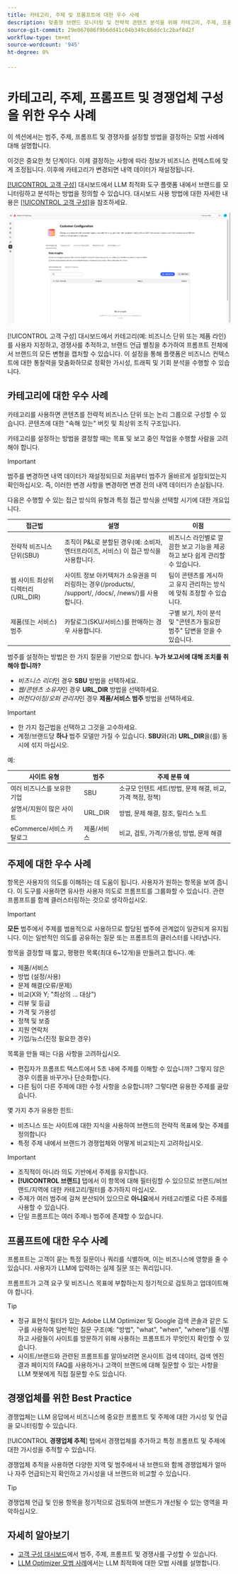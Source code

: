 ```yaml
---
title: 카테고리, 주제 및 프롬프트에 대한 우수 사례
description: 맞춤형 브랜드 모니터링 및 전략적 콘텐츠 분석을 위해 카테고리, 주제, 프롬프트 및 경쟁사를 구성하여 LLM 통찰력을 최적화합니다.
source-git-commit: 29e067086f9b6dd41c04b349c86ddc1c2baf8d2f
workflow-type: tm+mt
source-wordcount: '945'
ht-degree: 0%

---
```



# 카테고리, 주제, 프롬프트 및 경쟁업체 구성을 위한 우수 사례

이 섹션에서는 범주, 주제, 프롬프트 및 경쟁자를 설정할 방법을 결정하는 모범 사례에 대해 설명합니다.

이것은 중요한 첫 단계이다. 이제 결정하는 사항에 따라 정보가 비즈니스 컨텍스트에 맞게 조정됩니다. 이후에 카테고리가 변경되면 내역 데이터가 재설정됩니다.

[[!UICONTROL 고객 구성]](/help/dashboards/customer-configuration.md) 대시보드에서 LLM 최적화 도구 플랫폼 내에서 브랜드를 모니터링하고 분석하는 방법을 정의할 수 있습니다. 대시보드 사용 방법에 대한 자세한 내용은 [[!UICONTROL 고객 구성]](/help/dashboards/customer-configuration.md)을 참조하세요.

![고객 구성 창](/help/assets/best-practices/customer-configuration-best-practices.png)

[!UICONTROL 고객 구성] 대시보드에서 카테고리(예: 비즈니스 단위 또는 제품 라인)를 사용자 지정하고, 경쟁사를 추적하고, 브랜드 언급 별칭을 추가하여 프롬프트 전체에서 브랜드의 모든 변형을 캡처할 수 있습니다. 이 설정을 통해 플랫폼은 비즈니스 컨텍스트에 대한 통찰력을 맞춤화하므로 정확한 가시성, 트래픽 및 기회 분석을 수행할 수 있습니다.

## 카테고리에 대한 우수 사례

카테고리를 사용하면 콘텐츠를 전략적 비즈니스 단위 또는 논리 그룹으로 구성할 수 있습니다. 콘텐츠에 대한 &quot;속해 있는&quot; 버킷 및 최상위 조직 구조입니다.

카테고리를 설정하는 방법을 결정할 때는 목표 및 보고 중인 작업을 수행할 사람을 고려해야 합니다.

>[!IMPORTANT]
>
> 범주를 변경하면 내역 데이터가 재설정되므로 처음부터 범주가 올바르게 설정되었는지 확인하십시오. 즉, 이러한 변경 사항을 변경하면 변경 전의 내역 데이터가 손실됩니다.

다음은 수행할 수 있는 접근 방식의 유형과 특정 접근 방식을 선택할 시기에 대한 개요입니다.

| 접근법 | 설명 | 이점 |
|---------|----------|---------|
| 전략적 비즈니스 단위(SBU) | 조직이 P&amp;L로 분할된 경우(예: 소비자, 엔터프라이즈, 서비스) 이 접근 방식을 사용합니다. | 비즈니스 라인별로 깔끔한 보고 기능을 제공하고 보다 쉽게 관리할 수 있습니다. |
| 웹 사이트 최상위 디렉터리(URL_DIR) | 사이트 정보 아키텍처가 소유권을 미러링하는 경우(/products/, /support/, /docs/, /news/)를 사용합니다. | 팀이 콘텐츠를 게시하고 유지 관리하는 방식에 맞춰 조정할 수 있습니다. |
| 제품(또는 서비스) 범주 | 카탈로그(SKU/서비스)를 판매하는 경우 사용합니다. | 구별 보기, 차이 분석 및 &quot;콘텐츠가 필요한 범주&quot; 답변을 얻을 수 있습니다. |

범주를 설정하는 방법은 한 가지 질문을 기반으로 합니다. **누가 보고서에 대해 조치를 취해야 합니까?**

* *비즈니스 리더*&#x200B;인 경우 **SBU** 방법을 선택하세요.
* *웹/콘텐츠 소유자*&#x200B;인 경우 **URL_DIR** 방법을 선택하세요.
* *머천다이징/오퍼 관리자*&#x200B;인 경우 **제품/서비스 범주** 방법을 선택하세요.

>[!IMPORTANT]
>
> * 한 가지 접근법을 선택하고 그것을 고수하세요.
> * 계정/브랜드당 **하나** 범주 모델만 가질 수 있습니다. **SBU**&#x200B;와(과) **URL_DIR**&#x200B;을(를) 동시에 섞지 마십시오.
>   <!--Can you mix Product/Service with these?-->

예:

| 사이트 유형 | 범주 | 주제 분류 예 |
|---------|----------|---------|
| 여러 비즈니스를 보유한 기업 | SBU | 소규모 인텐트 세트(방법, 문제 해결, 비교, 가격 책정, 정책) |
| 설명서/지원이 많은 사이트 | URL_DIR | 방법, 문제 해결, 참조, 릴리스 노트 |
| eCommerce/서비스 카탈로그 | 제품/서비스 | 비교, 검토, 가격/가용성, 방법, 문제 해결 |

## 주제에 대한 우수 사례

항목은 사용자의 의도를 이해하는 데 도움이 됩니다. 사용자가 원하는 항목을 보여 줍니다. 이 도구를 사용하면 유사한 사용자 의도로 프롬프트를 그룹화할 수 있습니다. 관련 프롬프트를 함께 클러스터링하는 것으로 생각하십시오.

>[!IMPORTANT]
>
>**모든** 범주에서 주제를 범용적으로 사용하므로 할당된 범주에 관계없이 일관되게 유지됩니다. 이는 일반적인 의도를 공유하는 질문 또는 프롬프트의 클러스터를 나타냅니다.

항목을 결정할 때 짧고, 평평한 목록(최대 6~12개)을 만들려고 합니다. 예:

* 제품/서비스
* 방법 (설정/사용)
* 문제 해결(오류/문제)
* 비교(X와 Y; &quot;최상의 ... 대상&quot;)
* 리뷰 및 등급
* 가격 및 가용성
* 정책 및 보증
* 지원 연락처
* 기업/뉴스(진정 필요한 경우)

목록을 만들 때는 다음 사항을 고려하십시오.

* 편집자가 프롬프트 텍스트에서 5초 내에 주제를 이해할 수 있습니까? 그렇지 않은 경우 이름을 바꾸거나 단순화합니다.
* 다른 팀이 다른 주제에 대한 수정 사항을 소유합니까? 그렇다면 유용한 주제를 골랐습니다.
  <!-- Last bullet point does not make sense. Clarification needed.-->

몇 가지 추가 유용한 힌트:

* 비즈니스 또는 사이트에 대한 지식을 사용하여 브랜드의 전략적 목표에 맞는 주제를 정의합니다
* 특정 주제 내에서 브랜드가 경쟁업체와 어떻게 비교되는지 고려하십시오.

>[!IMPORTANT]
>
> * 조직적이 아니라 의도 기반에서 주제를 유지합니다.
> * **[!UICONTROL 브랜드]** 탭에서 이 항목에 대해 필터링할 수 있으므로 브랜드/비브랜드/지역에 대한 카테고리/필터를 추가하지 마십시오.
> * 주제가 여러 범주에 걸쳐 분산되어 있으므로 **아니요**&#x200B;에서 카테고리별로 다른 주제를 사용할 수 있습니다.
> * 단일 프롬프트는 여러 주제나 범주에 존재할 수 있습니다.

## 프롬프트에 대한 우수 사례

프롬프트는 고객이 묻는 특정 질문이나 쿼리를 식별하며, 이는 비즈니스에 영향을 줄 수 있습니다. 사용자가 LLM에 입력하는 실제 질문 또는 쿼리입니다.

프롬프트가 고객 요구 및 비즈니스 목표에 부합하는지 정기적으로 검토하고 업데이트해야 합니다.

>[!TIP]
>
>* 정규 표현식 필터가 있는 Adobe LLM Optimizer 및 Google 검색 콘솔과 같은 도구를 사용하여 일반적인 질문 구조(예: &quot;방법&quot;, &quot;what&quot;, &quot;when&quot;, &quot;where&quot;)를 식별하고 사람들이 사이트를 방문하기 위해 사용하는 프롬프트가 무엇인지 확인할 수 있습니다.
>* 사이트/브랜드와 관련된 프롬프트를 알아보려면 온사이트 검색 데이터, 검색 엔진 결과 페이지의 FAQ를 사용하거나 고객이 브랜드에 대해 질문할 수 있는 사항을 LLM 챗봇에게 직접 질문할 수도 있습니다.

## 경쟁업체를 위한 Best Practice

경쟁업체는 LLM 응답에서 비즈니스에 중요한 프롬프트 및 주제에 대한 가시성 및 언급을 모니터링할 수 있습니다.

[!UICONTROL **경쟁업체 추적**] 탭에서 경쟁업체를 추가하고 특정 프롬프트 및 주제에 대한 가시성을 추적할 수 있습니다.

경쟁업체 추적을 사용하면 다양한 지역 및 범주에서 내 브랜드와 함께 경쟁업체가 얼마나 자주 언급되는지 확인하고 가시성을 내 브랜드와 비교할 수 있습니다.

>[!TIP]
>
>경쟁업체 언급 및 인용 항목을 정기적으로 검토하여 브랜드가 개선될 수 있는 영역을 파악하십시오.

## 자세히 알아보기

* [고객 구성 대시보드](/help/dashboards/customer-configuration.md)에서 범주, 주제, 프롬프트 및 경쟁사를 구성할 수 있습니다.
* [LLM Optimizer 모범 사례](/help/tutorials/best-practices.md)에서는 LLM 최적화에 대한 모범 사례를 설명합니다.


